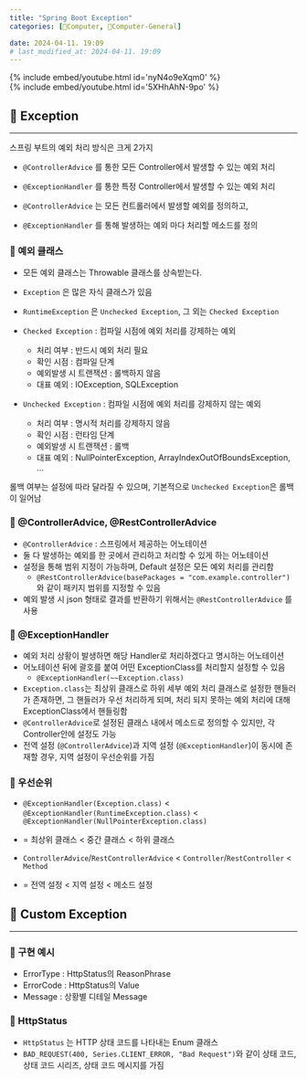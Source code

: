 ```yaml
---
title: "Spring Boot Exception"
categories: [💫Computer, 🌚Computer-General]

date: 2024-04-11. 19:09
# last_modified_at: 2024-04-11. 19:09
---
```


{% include embed/youtube.html id='nyN4o9eXqm0' %}  
{% include embed/youtube.html id='5XHhAhN-9po' %}  

## 💫 Exception

---

스프링 부트의 예외 처리 방식은 크게 2가지  

- `@ControllerAdvice` 를 통한 모든 Controller에서 발생할 수 있는 예외 처리
- `@ExceptionHandler` 를 통한 특정 Controller에서 발생할 수 있는 예외 처리

- `@ControllerAdvice` 는 모든 컨트롤러에서 발생할 예외를 정의하고,
- `@ExceptionHandler` 를 통해 발생하는 예외 마다 처리할 메소드를 정의

### 🫧 예외 클래스

- 모든 예외 클래스는 Throwable 클래스를 상속받는다.
- `Exception` 은 많은 자식 클래스가 있음
- `RuntimeException` 은 `Unchecked Exception`, 그 외는 `Checked Exception`

- `Checked Exception` : 컴파일 시점에 예외 처리를 강제하는 예외
  - 처리 여부 : 반드시 예외 처리 필요
  - 확인 시점 : 컴파일 단계
  - 예외발생 시 트랜잭션 : 롤백하지 않음
  - 대표 예외 : IOException, SQLException
- `Unchecked Exception` : 컴파일 시점에 예외 처리를 강제하지 않는 예외
  - 처리 여부 : 명시적 처리를 강제하지 않음
  - 확인 시점 : 런타임 단계
  - 예외발생 시 트랜잭션 : 롤백
  - 대표 예외 : NullPointerException, ArrayIndexOutOfBoundsException, ...

롤백 여부는 설정에 따라 달라질 수 있으며, 기본적으로 `Unchecked Exception`은 롤백이 일어남  

### 🫧 @ControllerAdvice, @RestControllerAdvice

- `@ControllerAdvice` : 스프링에서 제공하는 어노테이션
- 둘 다 발생하는 예외를 한 곳에서 관리하고 처리할 수 있게 하는 어노테이션
- 설정을 통해 범위 지정이 가능하며, Default 설정은 모든 예외 처리를 관리함
  - `@RestControllerAdvice(basePackages = "com.example.controller")`와 같이 패키지 범위를 지정할 수 있음
- 예외 발생 시 json 형태로 결과를 반환하기 위해서는 `@RestControllerAdvice` 를 사용

### 🫧 @ExceptionHandler

- 예외 처리 상황이 발생하면 해당 Handler로 처리하겠다고 명시하는 어노테이션
- 어노테이션 뒤에 괄호를 붙여 어떤 ExceptionClass를 처리할지 설정할 수 있음
  - `@ExceptionHandler(~~Exception.class)`
- `Exception.class`는 최상위 클래스로 하위 세부 예외 처리 클래스로 설정한 핸들러가 존재하면, 그 핸들러가 우선 처리하게 되며, 처리 되지 못하는 예외 처리에 대해 ExceptionClass에서 핸들링함
- `@ControllerAdvice`로 설정된 클래스 내에서 메소드로 정의할 수 있지만, 각 Controller안에 설정도 가능
- 전역 설정 (`@ControllerAdvice`)과 지역 설정 (`@ExceptionHandler`)이 동시에 존재할 경우, 지역 설정이 우선순위를 가짐

### 🫧 우선순위

- `@ExceptionHandler(Exception.class)` < `@ExceptionHandler(RuntimeException.class)` < `@ExceptionHandler(NullPointerException.class)`
- = 최상위 클래스 < 중간 클래스 < 하위 클래스

- `ControllerAdvice`/`RestControllerAdvice` < `Controller`/`RestController` < `Method`
- = 전역 설정 < 지역 설정 < 메소드 설정

## 💫 Custom Exception

---

### 🫧 구현 예시

- ErrorType : HttpStatus의 ReasonPhrase
- ErrorCode : HttpStatus의 Value
- Message : 상황별 디테일 Message

### 🫧 HttpStatus

- `HttpStatus` 는 HTTP 상태 코드를 나타내는 Enum 클래스
- `BAD_REQUEST(400, Series.CLIENT_ERROR, "Bad Request")`와 같이 상태 코드, 상태 코드 시리즈, 상태 코드 메시지를 가짐
